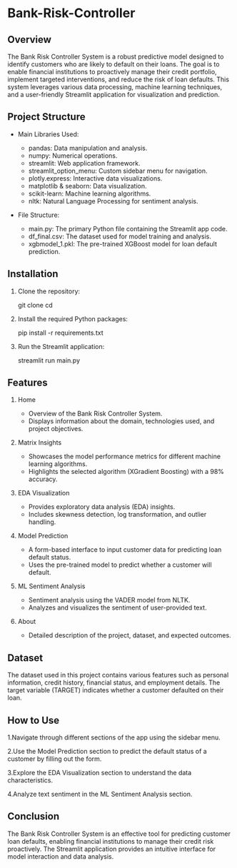 # Bank-Risk-Controller

## Overview
The Bank Risk Controller System is a robust predictive model designed to identify customers who are likely to default on their loans. The goal is to enable financial institutions to proactively manage their credit portfolio, implement targeted interventions, and reduce the risk of loan defaults. This system leverages various data processing, machine learning techniques, and a user-friendly Streamlit application for visualization and prediction.

## Project Structure

* Main Libraries Used:

  * pandas: Data manipulation and analysis.
  * numpy: Numerical operations.
  * streamlit: Web application framework.
  * streamlit_option_menu: Custom sidebar menu for navigation.
  * plotly.express: Interactive data visualizations.
  * matplotlib & seaborn: Data visualization.
  * scikit-learn: Machine learning algorithms.
  * nltk: Natural Language Processing for sentiment analysis.
    
* File Structure:

  * main.py: The primary Python file containing the Streamlit app code.
  * df_final.csv: The dataset used for model training and analysis.
  * xgbmodel_1.pkl: The pre-trained XGBoost model for loan default prediction.

    
## Installation

  1. Clone the repository:
               
        git clone <repository-url>
        cd <repository-folder>
          
  2. Install the required Python packages:

      pip install -r requirements.txt
      
  3. Run the Streamlit application:
  
      streamlit run main.py
      
## Features

1. Home
   
   * Overview of the Bank Risk Controller System.
   * Displays information about the domain, technologies used, and project objectives.
  
2. Matrix Insights
   
   * Showcases the model performance metrics for different machine learning algorithms.
   * Highlights the selected algorithm (XGradient Boosting) with a 98% accuracy.
  
3. EDA Visualization
   
   * Provides exploratory data analysis (EDA) insights.
   * Includes skewness detection, log transformation, and outlier handling.
  
4. Model Prediction
   
   * A form-based interface to input customer data for predicting loan default status.
   * Uses the pre-trained model to predict whether a customer will default.
  
5. ML Sentiment Analysis
    
   * Sentiment analysis using the VADER model from NLTK.
   * Analyzes and visualizes the sentiment of user-provided text.

6. About
 
   * Detailed description of the project, dataset, and expected outcomes.

## Dataset

The dataset used in this project contains various features such as personal information, credit history, financial status, and employment details. The target variable (TARGET) indicates whether a customer defaulted on their loan.

## How to Use

1.Navigate through different sections of the app using the sidebar menu.

2.Use the Model Prediction section to predict the default status of a customer by filling out the form.

3.Explore the EDA Visualization section to understand the data characteristics.

4.Analyze text sentiment in the ML Sentiment Analysis section.

## Conclusion
The Bank Risk Controller System is an effective tool for predicting customer loan defaults, enabling financial institutions to manage their credit risk proactively. The Streamlit application provides an intuitive interface for model interaction and data analysis.

